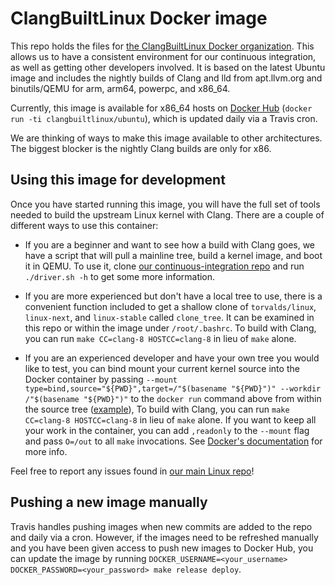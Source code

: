 # ClangBuiltLinux Docker image

This repo holds the files for [the ClangBuiltLinux Docker organization](https://hub.docker.com/r/clangbuiltlinux/). This allows us to have a consistent environment for our continuous integration, as well as getting other developers involved. It is based on the latest Ubuntu image and includes the nightly builds of Clang and lld from apt.llvm.org and binutils/QEMU for arm, arm64, powerpc, and x86_64.

Currently, this image is available for x86_64 hosts on [Docker Hub](https://hub.docker.com/r/clangbuiltlinux/ubuntu/) (`docker run -ti clangbuiltlinux/ubuntu`), which is updated daily via a Travis cron.

We are thinking of ways to make this image available to other architectures. The biggest blocker is the nightly Clang builds are only for x86.

## Using this image for development

Once you have started running this image, you will have the full set of tools needed to build the upstream Linux kernel with Clang. There are a couple of different ways to use this container:

* If you are a beginner and want to see how a build with Clang goes, we have a script that will pull a mainline tree, build a kernel image, and boot it in QEMU. To use it, clone [our continuous-integration repo](https://github.com/ClangBuiltLinux/continuous-integration) and run `./driver.sh -h` to get some more information.

* If you are more experienced but don't have a local tree to use, there is a convenient function included to get a shallow clone of `torvalds/linux`, `linux-next`, and `linux-stable` called `clone_tree`. It can be examined in this repo or within the image under `/root/.bashrc`. To build with Clang, you can run `make CC=clang-8 HOSTCC=clang-8` in lieu of `make` alone.

* If you are an experienced developer and have your own tree you would like to test, you can bind mount your current kernel source into the Docker container by passing `--mount type=bind,source="${PWD}",target=/"$(basename "${PWD}")" --workdir /"$(basename "${PWD}")"` to the `docker run` command above from within the source tree ([example](https://github.com/nathanchance/scripts/blob/82ac3b27f635/snippets/cbl#L344-L349)), To build with Clang, you can run `make CC=clang-8 HOSTCC=clang-8` in lieu of `make` alone. If you want to keep all your work in the container, you can add `,readonly` to the `--mount` flag and pass `O=/out` to all `make` invocations. See [Docker's documentation](https://docs.docker.com/storage/bind-mounts/) for more info.

Feel free to report any issues found in [our main Linux repo](https://github.com/ClangBuiltLinux/linux/issues)!

## Pushing a new image manually

Travis handles pushing images when new commits are added to the repo and daily via a cron. However, if the images need to be refreshed manually and you have been given access to push new images to Docker Hub, you can update the image by running `DOCKER_USERNAME=<your_username> DOCKER_PASSWORD=<your_password> make release deploy`.
